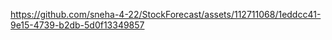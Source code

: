 

https://github.com/sneha-4-22/StockForecast/assets/112711068/1eddcc41-9e15-4739-b2db-5d0f13349857

